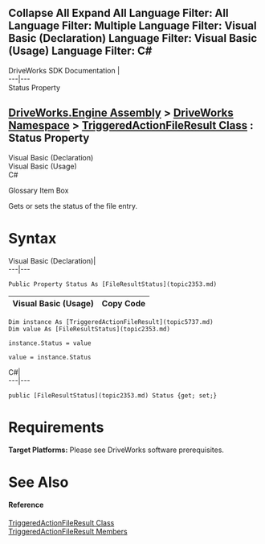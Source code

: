        

 Collapse All Expand All  Language Filter: All  Language Filter: Multiple  Language Filter: Visual Basic (Declaration) Language Filter: Visual Basic (Usage) Language Filter: C#  
---  
DriveWorks SDK Documentation  |   
---|---  
Status Property   
  
[DriveWorks.Engine Assembly](topic2156.md) > [DriveWorks Namespace](topic2159.md) > [TriggeredActionFileResult Class](topic5737.md) : Status Property  
---  
  
Visual Basic (Declaration)    
Visual Basic (Usage)    
C# 

Glossary Item Box

Gets or sets the status of the file entry. 

# Syntax

Visual Basic (Declaration)|   
---|---  
      
    
    Public Property Status As [FileResultStatus](topic2353.md)  
  
Visual Basic (Usage)| Copy Code  
---|---  
      
    
    Dim instance As [TriggeredActionFileResult](topic5737.md)
    Dim value As [FileResultStatus](topic2353.md)
     
    instance.Status = value
     
    value = instance.Status  
  
C#|   
---|---  
      
    
    public [FileResultStatus](topic2353.md) Status {get; set;}  
  
# Requirements

**Target Platforms:** Please see DriveWorks software prerequisites.

# See Also

#### Reference

[TriggeredActionFileResult Class](topic5737.md)   
[TriggeredActionFileResult Members](topic5738.md)


